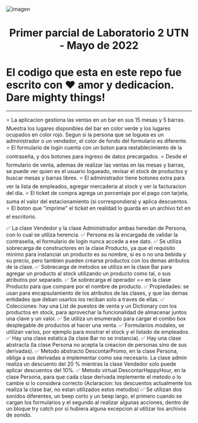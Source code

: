 ![imagen](https://user-images.githubusercontent.com/78119165/160845077-e97f5cda-6dbb-476a-8dfa-8a8420b9d798.png)

<h1 align="center">Primer parcial de Laboratorio 2 UTN - Mayo de 2022</h1>

# El codigo que esta en este repo fue escrito con ❤ amor y dedicacion. Dare mighty things!

---

⭐️ La aplicacion gestiona las ventas en un bar en sus 15 mesas y 5 barras. Muestra los lugares disponibles del bar en color verde y los lugares ocupados en color rojo. Segun si la persona que se loguea es un administrador o un vendedor, el color de fondo del formulario es diferente.
⭐️ El formulario de login cuenta con un boton para restablecimiento de la contraseña, y dos botones para ingreso de datos precargados.
⭐️ Desde el formulario de venta, ademas de realizar las ventas en las mesas y barras, se puede ver quien es el usuario logueado, revisar el stock de productos y buscar mesas y barras libres.
⭐️ El administrador tiene botones extra para ver la lista de empleados, agregar mercaderia al stock y ver la facturacion del dia.
⭐️ El ticket de compra agrega un porcentaje por el pago con tarjeta, suma el valor del estacionamiento (si correspondiera) y aplica descuentos.
⭐️ El boton que "imprime" el ticket en realidad lo guarda en un archivo txt en el escritorio.

✅ La clase Vendedor y la clase Administrador ambas heredan de Persona, con lo cual se utiliza herencia.
✅ Persona es la encargada de validar la contraseña, el formulario de login nunca accede a ese dato.
✅ Se utiliza sobrecarga de constructores en la clase Producto, ya que el requisito minimo para instanciar un producto es su nombre, si es o no una bebida y su precio, pero tambien pueden crearse productos con los demas atributos de la clase.
✅ Sobrecarga de metodos se utiliza en la clase Bar para agregar un producto al stock utilizando un producto como tal, o sus atributos por separado.
✅ Se sobrecarga el operador == en la clase Producto para que compare por el nombre de producto.
✅ Propiedades: se usan para encapsulamiento de los atributos de las clases, y que las demas entidades que deban usarlos los reciban solo a traves de ellas.
✅ Colecciones: hay una List de puestos de venta y un Dictionary con los productos en stock, para aprovechar la funcionalidad de almacenar juntos una clave y un valor.
✅ Se utiliza un enumerado para cargar el combo box desplegable de productos al hacer una venta.
✅ Formularios modales, se utilizan varios, por ejemplo para mostrar el stock y el listado de empleados.
✅ Hay una clase estatica (la clase Bar no se instancia).
✅ Hay una clase abstracta (la clase Persona no acepta la creacion de personas sino de sus derivadas).
✅ Metodo abstracto DescontarPromo, en la clase Persona, obliga a sus derivadas a implementar como sea necesario. La clase admin realiza un descuento del 20 % mientras la clase Vendedor solo puede aplicar descuentos del 10%.
✅ Metodo virtual DescontarHappyHour, en la clase Persona, para que cada clase derivada implemente el metodo o lo cambie si lo considera correcto
(Aclaracion: los descuentos actualmente los realiza la clase bar, no estan utilizados estos metodos)
✅ Se utilizan dos sonidos diferentes, un beep corto y un beep largo, el primero cuando se cargan los formularios y el segundo al realizar algunas acciones, dentro de un bloque try catch por si hubiera alguna excepcion al utilizar los archivos de sonido.
